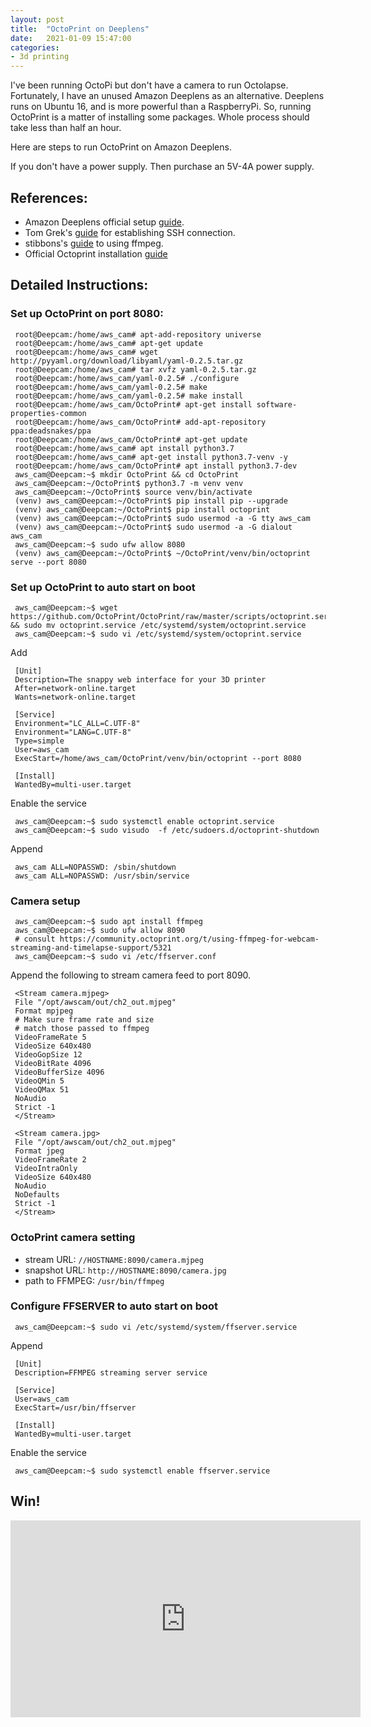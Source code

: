```yaml
---
layout: post
title:  "OctoPrint on Deeplens"
date:   2021-01-09 15:47:00
categories: 
- 3d printing
---
```


I've been running OctoPi but don't have a camera to run Octolapse. Fortunately, I have an unused Amazon Deeplens as an alternative. Deeplens runs on Ubuntu 16, and is more powerful than a RaspberryPi. So, running OctoPrint is a matter of installing some packages. Whole process should take less than half an hour.

Here are steps to run OctoPrint on Amazon Deeplens.

If you don't have a power supply. Then purchase an 5V-4A power supply.

## References:

* Amazon Deeplens official setup [guide](https://docs.aws.amazon.com/deeplens/latest/dg/troubleshooting-device-registration.html#troubleshooting-device-wifi-connection).
* Tom Grek's [guide](https://medium.com/@tomgrek/hackers-guide-to-the-aws-deeplens-1b8281bc6e24) for establishing SSH connection.
* stibbons's [guide](https://community.octoprint.org/t/using-ffmpeg-for-webcam-streaming-and-timelapse-support/5321) to using ffmpeg.
* Official Octoprint installation [guide](https://octoprint.org/download/#installing-manually)

## Detailed Instructions:

### Set up OctoPrint on port 8080:

```
 root@Deepcam:/home/aws_cam# apt-add-repository universe
 root@Deepcam:/home/aws_cam# apt-get update
 root@Deepcam:/home/aws_cam# wget http://pyyaml.org/download/libyaml/yaml-0.2.5.tar.gz
 root@Deepcam:/home/aws_cam# tar xvfz yaml-0.2.5.tar.gz 
 root@Deepcam:/home/aws_cam/yaml-0.2.5# ./configure 
 root@Deepcam:/home/aws_cam/yaml-0.2.5# make
 root@Deepcam:/home/aws_cam/yaml-0.2.5# make install
 root@Deepcam:/home/aws_cam/OctoPrint# apt-get install software-properties-common
 root@Deepcam:/home/aws_cam/OctoPrint# add-apt-repository ppa:deadsnakes/ppa
 root@Deepcam:/home/aws_cam/OctoPrint# apt-get update
 root@Deepcam:/home/aws_cam# apt install python3.7
 root@Deepcam:/home/aws_cam# apt-get install python3.7-venv -y
 root@Deepcam:/home/aws_cam/OctoPrint# apt install python3.7-dev
 aws_cam@Deepcam:~$ mkdir OctoPrint && cd OctoPrint
 aws_cam@Deepcam:~/OctoPrint$ python3.7 -m venv venv
 aws_cam@Deepcam:~/OctoPrint$ source venv/bin/activate
 (venv) aws_cam@Deepcam:~/OctoPrint$ pip install pip --upgrade
 (venv) aws_cam@Deepcam:~/OctoPrint$ pip install octoprint
 (venv) aws_cam@Deepcam:~/OctoPrint$ sudo usermod -a -G tty aws_cam
 (venv) aws_cam@Deepcam:~/OctoPrint$ sudo usermod -a -G dialout aws_cam
 aws_cam@Deepcam:~$ sudo ufw allow 8080
 (venv) aws_cam@Deepcam:~/OctoPrint$ ~/OctoPrint/venv/bin/octoprint serve --port 8080
```

### Set up OctoPrint to auto start on boot

```
 aws_cam@Deepcam:~$ wget https://github.com/OctoPrint/OctoPrint/raw/master/scripts/octoprint.service && sudo mv octoprint.service /etc/systemd/system/octoprint.service
 aws_cam@Deepcam:~$ sudo vi /etc/systemd/system/octoprint.service
```
Add
```
 [Unit]
 Description=The snappy web interface for your 3D printer
 After=network-online.target
 Wants=network-online.target

 [Service]
 Environment="LC_ALL=C.UTF-8"
 Environment="LANG=C.UTF-8"
 Type=simple
 User=aws_cam
 ExecStart=/home/aws_cam/OctoPrint/venv/bin/octoprint --port 8080

 [Install]
 WantedBy=multi-user.target
```

Enable the service

```
 aws_cam@Deepcam:~$ sudo systemctl enable octoprint.service
 aws_cam@Deepcam:~$ sudo visudo  -f /etc/sudoers.d/octoprint-shutdown
```

Append

```
 aws_cam ALL=NOPASSWD: /sbin/shutdown
 aws_cam ALL=NOPASSWD: /usr/sbin/service
```

### Camera setup

```
 aws_cam@Deepcam:~$ sudo apt install ffmpeg
 aws_cam@Deepcam:~$ sudo ufw allow 8090
 # consult https://community.octoprint.org/t/using-ffmpeg-for-webcam-streaming-and-timelapse-support/5321 
 aws_cam@Deepcam:~$ sudo vi /etc/ffserver.conf
```

Append the following to stream camera feed to port 8090.
```
 <Stream camera.mjpeg>
 File "/opt/awscam/out/ch2_out.mjpeg"
 Format mpjpeg
 # Make sure frame rate and size
 # match those passed to ffmpeg
 VideoFrameRate 5
 VideoSize 640x480
 VideoGopSize 12
 VideoBitRate 4096
 VideoBufferSize 4096
 VideoQMin 5
 VideoQMax 51
 NoAudio
 Strict -1
 </Stream>

 <Stream camera.jpg>
 File "/opt/awscam/out/ch2_out.mjpeg"
 Format jpeg
 VideoFrameRate 2
 VideoIntraOnly
 VideoSize 640x480
 NoAudio
 NoDefaults
 Strict -1
 </Stream>
```

### OctoPrint camera setting

* stream URL: `//HOSTNAME:8090/camera.mjpeg`
* snapshot URL: `http://HOSTNAME:8090/camera.jpg`
* path to FFMPEG: `/usr/bin/ffmpeg`

### Configure FFSERVER to auto start on boot

```
 aws_cam@Deepcam:~$ sudo vi /etc/systemd/system/ffserver.service
```

Append

```
 [Unit]
 Description=FFMPEG streaming server service

 [Service]
 User=aws_cam
 ExecStart=/usr/bin/ffserver

 [Install]
 WantedBy=multi-user.target
```

Enable the service
```
 aws_cam@Deepcam:~$ sudo systemctl enable ffserver.service
```

## Win!

<iframe width="560" height="315" src="https://www.youtube.com/embed/uTwyQmIBTOE" frameborder="0" allow="accelerometer; autoplay; clipboard-write; encrypted-media; gyroscope; picture-in-picture" allowfullscreen></iframe>
